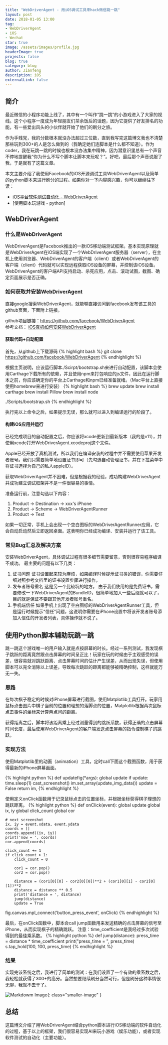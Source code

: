 ```yaml
---
title: "WebDriverAgent - 用iOS调试工具来hack微信跳一跳"
layout: post
date: 2018-01-05 13:00
tag: 
- WebDriverAgent
- iOS
- Wechat
star: true
image: /assets/images/profile.jpg
headerImage: true
projects: false
blog: true
category: blog
author: Jianfeng
description: iOS
externalLink: false
---
```


## 简介
最近微信的小程序功能上线了，其中有一个叫作“跳一跳”的小游戏进入了大家的视线。这个小程序一度成为年轻朋友们茶余饭后的话题，因为它提供了好友排名的功能，有一些爱出风头的小伙伴就开始了他们的刷分之旅。

作为手残党，我的分数根本就没办法超过三位数，直到我写完这篇博文我也不清楚那些玩到300+的人是怎么做到的（我确定她们连脚本是什么都不知道）。作为coder，我在玩跳一跳的时候也根本没办法集中精神，因为潜意识里总有一个声音不停地提醒我“你为什么不写个脚本让脚本来玩呢？”。好吧，最后那个声音说服了我，于是就有了这篇文章。

本文主要介绍了我使用Facebook的iOS开源调试工具WebDriverAgent以及简单的python脚本来进行刷分的过程。如果你对一下内容感兴趣，你可以继续往下读：
- [iOS平台软件测试自动化 - WebDriverAgent](#webdriveragent)
- [使用脚本玩游戏 - python]

## WebDriverAgent
### 什么是WebDriverAgent

WebDriverAgent是Facebook推出的一款iOS移动端测试框架。基本实现原理就是WebDriverAgent在iOS端实现了一个WebDriverAgent服务器（server），在主机上使用浏览器、WebDriverAgent的客户端（client）或者WebDriverAgent的客户端（client）代码就可以实现远程获取iOS设备的屏幕，并控制该iOS设备。
WebDriverAgent的客户端API支持启动、杀死应用，点击、滚动试图，截图、确定页面展示是否正确。

### 如何获取并安装WebDriverAgent

直接google搜索WebDriverAgent，就能够直接访问到facebook发布该工具的github页面，下面附上链接。

github项目链接：https://github.com/facebook/WebDriverAgent<br/>
参考文档： [iOS真机如何安装WebDriverAgent](https://testerhome.com/topics/7220)

#### 获取代码+自动配置

首先，从github上下载源码
{% highlight bash %}
git clone https://github.com/facebook/WebDriverAgent
{% endhighlight %}

根据主页说明，应该运行脚本./Scirpt/bootstrap.sh来进行自动配置，该脚本会使用Carthage下载所有的依赖，并且使用npm来打包响应的js文件，因此在运行脚本之前，你应该确定你的平台上Carthage和npm已经准备就绪。（Mac平台上直接使用homebrew来进行安装）
{% highlight bash %}
brew update
brew install carthage
brew install Pillow
brew install node

./Scripts/bootstrap.sh
{% endhighlight %}

执行完以上命令之后，如果提示无误，那么就可以进入到编译运行的阶段了。

#### 构建iOS应用并运行

已经完成项目的自动配置之后，你应该将xcode更新到最新版本（我的是v11），并使用xcode打开WebDriverAgent.xcodeproj这个文件。

Apple已经开放了真机测试，所以我们在编译安装的过程中并不需要使用苹果开发者账号。我们只需要简单地设置证书即可（先勾选自动管理证书，并在下拉菜单中将证书选择为自己的私人appleID）。

获取WebDriverAgent并不困难，但是根据我的经验，成功构建WebDriverAgent并成功建立调试框架并不是一件很容易的事情。

准备运行前，注意勾选以下内容：
1. Product -> Destination -> xxx's iPhone
2. Product -> Scheme -> WebDriverAgentRunner
3. Product -> Test

如果一切正常，手机上会出现一个空白图标的WebDriverAgentRunner应用，它会自动启动然后立即返回桌面。这表明你已经成功编译、安装并运行了该工具。

### 常见Bug汇总及解决方案

安装WebDriverAgent，具体调试过程有很多细节需要留意，否则很容易程序编译不成功。
最主要的问题有以下几类：
1. 证书问题
证书设置起来较为麻烦，如果编译时候提示证书类的错误，你需要仔细对照参考文档里的证书设置步骤进行操作。
2. 发布者账号重名
这是另一个比较坑的地方。
由于我们使用的是免费证书，需要修改一下WebDriverAgent的BundleID，很简单地加入一些后缀就可以了，目的就是保证不要跟其他开发者账号重名。
3. 手机端信任
如果手机上出现了空白图标的WebDriverAgentRunner工具，但是运行时候提示“信任”问题，这说明你需要在iPhone设置中将该开发者账号添加入信任的开发者列表，具体操作就不说了。

## 使用Python脚本辅助玩跳一跳

跳一跳这个游戏唯一的用户输入就是点按屏幕的时长。经过一系列测试，我发现棋子跳跃的距离竟然跟点击屏幕的时间呈正比！玩家在玩的时候由于主观感受的误差，很容易就对跳跃距离、点击屏幕时间的估计产生误差，从而出现失误，但使用脚本可以完全消除以上误差，导致每次跳跃的距离都能够被精确控制，这样就能万无一失。

### 思路

在每次棋子稳定的时候对iPhone屏幕进行截图，使用Matplotlib工具打开。玩家用鼠标点击图片中棋子当前的位置和理想的落脚点的位置，Matplotlib根据两次鼠标点击事件的坐标来计算两点间的距离。

获得距离之后，脚本将该距离乘上经过测量得到的跳跃系数，获得正确的点击屏幕时间长度，最后使用WebDriverAgent的客户端发送点击屏幕的指令控制棋子的跳跃。

### 实现方法

使用Matplotlib里的动画（animation）工具，定时call下面这个截图函数，用于获得最新的iPhone屏幕画面。

{% highlight python %}
def updatefig(*args):
    global update
    if update:
        time.sleep(1)
        cast_screenshot()
        im.set_array(update_img_data())
        update = False
    return im,
{% endhighlight %}

使用定义onClick函数用于记录鼠标点击的位置坐标，并根据坐标获得棋子理想的跳跃距离。
{% highlight python %}
def onClick(event):
    global update
    global ix, iy
    global click_count
    global cor

    # next screenshot
    ix, iy = event.xdata, event.ydata
    coords = []
    coords.append((ix, iy))
    print('now = ', coords)
    cor.append(coords)

    click_count += 1
    if click_count > 1:
        click_count = 0

        cor1 = cor.pop()
        cor2 = cor.pop()

        distance = (cor1[0][0] - cor2[0][0])**2 + (cor1[0][1] - cor2[0][1])**2
        distance = distance ** 0.5
        print('distance = ', distance)
        jump(distance)
        update = True
fig.canvas.mpl_connect('button_press_event', onClick)
{% endhighlight %}

最后，在onClick函数中，脚本会call jump函数用来发送精确的点击屏幕的信号至iPhone，从而实现棋子的精确跳跃。
注意：time_coefficient是我经过多次试验得到的最佳乘系数。
{% highlight python %}
def jump(distance):
    press_time = distance * time_coefficient
    print("press_time = ", press_time)
    s.tap_hold(100, 100, press_time)
{% endhighlight %}

### 结果

实现完该系统之后，我进行了简单的测试：在我们设置了一个有效的乘系数之后，我轻松就获得了300+的高分。当然想要继续刷分当然可行，但是刷分这种事情很无聊，我就不去干了。

![Markdowm Image][1]{: class="smaller-image" }

## 总结

这篇博文介绍了用WebDriverAgent结合python脚本进行iOS移动端的软件自动化的过程，基于以上的框架，我们很容易实现AI来玩小游戏（娱乐功能），或者实现软件测试的自动化（主要功能）。


[1]: /assets/images/4_wechat_jump_result.png
